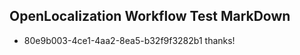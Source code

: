 ## OpenLocalization Workflow Test MarkDown
* 80e9b003-4ce1-4aa2-8ea5-b32f9f3282b1 
thanks!<!--HONumber=Mar16_HO2-->

